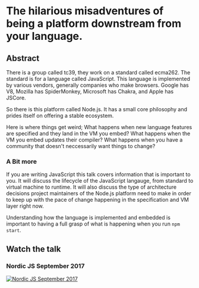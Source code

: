 # The hilarious misadventures of being a platform downstream from your language.

## Abstract

There is a group called tc39, they work on a standard called ecma262. The standard is for
a language called JavaScript. This language is implemented by various vendors, generally companies who
make browsers. Google has V8, Mozilla has SpiderMonkey, Microsoft has Chakra, and
Apple has JSCore.

So there is this platform called Node.js. It has a small core philosophy and prides itself
on offering a stable ecosystem.

Here is where things get weird; What happens when new language features are specified
and they land in the VM you embed? What happens when the VM you embed updates their compiler?
What happens when you have a community that doesn't neccessarily want things to change?

### A Bit more

If you are writing JavaScript this talk covers information that is important to you. It will discuss the lifecycle of the JavaScript langauge, from standard to virtual machine to runtime. It will also discuss the type of architecture decisions project maintainers of the Node.js platform need to make in order to keep up with the pace of change happening in the specification and VM layer right now.

Understanding how the language is implemented and embedded is important to having a full grasp of what is happening when you run `npm start`.

## Watch the talk

### Nordic JS September 2017
[![Nordic JS September 2017](https://img.youtube.com/vi/kkHdhtzM0wk/0.jpg)](https://www.youtube.com/watch?v=kkHdhtzM0wk)
